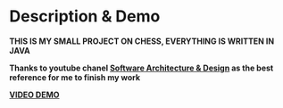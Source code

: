 # Description & Demo
**THIS IS MY SMALL PROJECT ON CHESS, EVERYTHING IS WRITTEN IN JAVA**

**Thanks to youtube chanel [Software Architecture & Design](https://www.youtube.com/c/amir650) as the best reference for me to finish my work**

**[VIDEO DEMO](https://drive.google.com/file/d/18LtONlCQ-izjUH9mMu4kwEOs6DynpXte/view?usp=sharing)**
